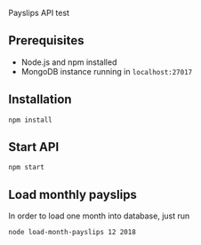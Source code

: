 Payslips API test

## Prerequisites

- Node.js and npm installed
- MongoDB instance running in `localhost:27017`

## Installation

`npm install`

## Start API

`npm start`

## Load monthly payslips

In order to load one month into database, just run

`node load-month-payslips 12 2018`
